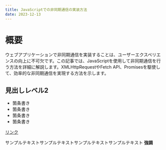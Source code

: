```yaml
---
title: JavaScriptでの非同期通信の実装方法
date: 2023-12-13
---
```


# 概要
ウェブアプリケーションで非同期通信を実装することは、ユーザーエクスペリエンスの向上に不可欠です。この記事では、JavaScriptを使用して非同期通信を行う方法を詳細に解説します。XMLHttpRequestやFetch API、Promisesを駆使して、効率的な非同期通信を実現する方法を示します。

## 見出しレベル2

- 箇条書き
- 箇条書き
- 箇条書き
- 箇条書き

[リンク](https://google.com)

サンプルテキストサンプルテキストサンプルテキストサンプルテキスト **強調**
